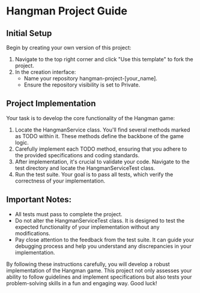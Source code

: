 # Hangman Project Guide

## Initial Setup

Begin by creating your own version of this project:

1. Navigate to the top right corner and click "Use this template" to fork the project.
2. In the creation interface:
   - Name your repository hangman-project-[your_name].
   - Ensure the repository visibility is set to Private.

## Project Implementation

Your task is to develop the core functionality of the Hangman game:

1. Locate the HangmanService class. You'll find several methods marked as TODO within it. These methods define the backbone of the game logic.
2. Carefully implement each TODO method, ensuring that you adhere to the provided specifications and coding standards.
3. After implementation, it's crucial to validate your code. Navigate to the test directory and locate the HangmanServiceTest class.
4. Run the test suite. Your goal is to pass all tests, which verify the correctness of your implementation.

## Important Notes:

- All tests must pass to complete the project.
- Do not alter the HangmanServiceTest class. It is designed to test the expected functionality of your implementation without any modifications.
- Pay close attention to the feedback from the test suite. It can guide your debugging process and help you understand any discrepancies in your implementation.

By following these instructions carefully, you will develop a robust implementation of the Hangman game. This project not only assesses your ability to follow guidelines and implement specifications but also tests your problem-solving skills in a fun and engaging way. Good luck!
